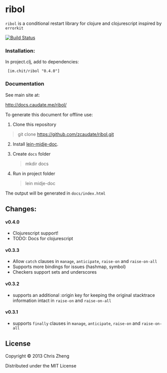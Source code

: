 # ribol

`ribol` is a conditional restart library for clojure and clojurescript inspired by `errorkit`

[![Build Status](https://travis-ci.org/zcaudate/purnam.png?branch=master)](https://travis-ci.org/zcaudate/purnam)

### Installation:

In project.clj, add to dependencies:

     [im.chit/ribol "0.4.0"]

### Documentation

See main site at:

http://docs.caudate.me/ribol/

To generate this document for offline use: 

  1. Clone this repository

   > git clone https://github.com/zcaudate/ribol.git

  2. Install [lein-midje-doc](http://docs.caudate.me/lein-midje-doc). 
  
  3. Create `docs` folder
      > mkdir docs

  4. Run in project folder
  
      > lein midje-doc

The output will be generated in `docs/index.html`


## Changes:

#### v0.4.0
- Clojurescript support!
- TODO: Docs for clojurescript

#### v0.3.3
- Allow `catch` clauses in `manage`, `anticipate`, `raise-on` and `raise-on-all`
- Supports more bindings for issues (hashmap, symbol)
- Checkers support sets and underscores

#### v0.3.2
- supports an additional :origin key for keeping the original stacktrace information intact in `raise-on` and `raise-on-all`

#### v0.3.1
- supports `finally` clauses in `manage`, `anticipate`, `raise-on` and `raise-on-all`


## License

Copyright © 2013 Chris Zheng

Distributed under the MIT License
